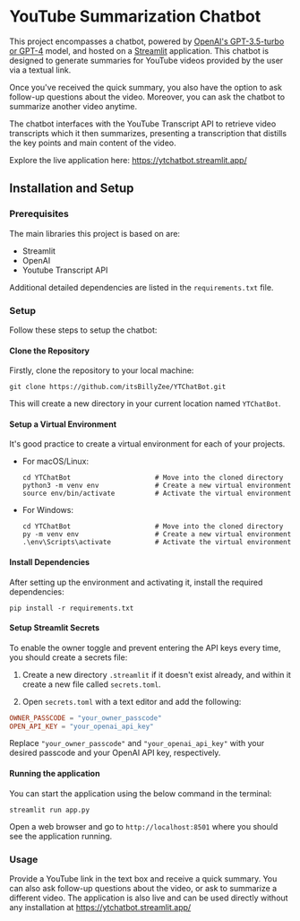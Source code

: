 # YouTube Summarization Chatbot

This project encompasses a chatbot, powered by [OpenAI's GPT-3.5-turbo or GPT-4](https://platform.openai.com/) model, and hosted on a [Streamlit](https://streamlit.io/) application. This chatbot is designed to generate summaries for YouTube videos provided by the user via a textual link.

Once you've received the quick summary, you also have the option to ask follow-up questions about the video. Moreover, you can ask the chatbot to summarize another video anytime.

The chatbot interfaces with the YouTube Transcript API to retrieve video transcripts which it then summarizes, presenting a transcription that distills the key points and main content of the video.

Explore the live application here: https://ytchatbot.streamlit.app/

## Installation and Setup

### Prerequisites

The main libraries this project is based on are:

-  Streamlit
-  OpenAI
-  Youtube Transcript API

Additional detailed dependencies are listed in the `requirements.txt` file.

### Setup

Follow these steps to setup the chatbot:

#### Clone the Repository

Firstly, clone the repository to your local machine:

```shell
git clone https://github.com/itsBillyZee/YTChatBot.git
```

This will create a new directory in your current location named `YTChatBot`.

#### Setup a Virtual Environment 

It's good practice to create a virtual environment for each of your projects. 

-  For macOS/Linux:

    ```shell
    cd YTChatBot                     # Move into the cloned directory
    python3 -m venv env              # Create a new virtual environment
    source env/bin/activate          # Activate the virtual environment
    ```

-  For Windows:

    ```shell
    cd YTChatBot                     # Move into the cloned directory
    py -m venv env                   # Create a new virtual environment
    .\env\Scripts\activate           # Activate the virtual environment
    ```

#### Install Dependencies

After setting up the environment and activating it, install the required dependencies:

```shell
pip install -r requirements.txt
```

#### Setup Streamlit Secrets

To enable the owner toggle and prevent entering the API keys every time, you should create a secrets file:

1. Create a new directory `.streamlit` if it doesn't exist already, and within it create a new file called `secrets.toml`.

2. Open `secrets.toml` with a text editor and add the following:

```toml
OWNER_PASSCODE = "your_owner_passcode"
OPEN_API_KEY = "your_openai_api_key"
```

Replace `"your_owner_passcode"` and `"your_openai_api_key"` with your desired passcode and your OpenAI API key, respectively.

#### Running the application

You can start the application using the below command in the terminal:

```shell
streamlit run app.py
```
Open a web browser and go to `http://localhost:8501` where you should see the application running.

### Usage

Provide a YouTube link in the text box and receive a quick summary. You can also ask follow-up questions about the video, or ask to summarize a different video. The application is also live and can be used directly without any installation at https://ytchatbot.streamlit.app/
